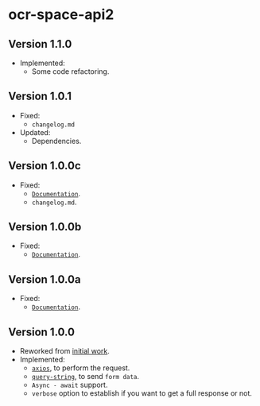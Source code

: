 # ocr-space-api2

## Version 1.1.0
- Implemented:
  - Some code refactoring.
## Version 1.0.1
- Fixed:
  - `changelog.md`
- Updated:
  - Dependencies.

## Version 1.0.0c

- Fixed:
  - [`Documentation`](https://github.com/AnthonyLzq/ocr-space-api-alt2/blob/master/README.md).
  - `changelog.md`.

## Version 1.0.0b

- Fixed:
  - [`Documentation`](https://github.com/AnthonyLzq/ocr-space-api-alt2/blob/master/README.md).

## Version 1.0.0a

- Fixed:
  - [`Documentation`](https://github.com/AnthonyLzq/ocr-space-api-alt2/blob/master/README.md).

## Version 1.0.0

- Reworked from [initial work](https://github.com/dennnisk/ocr-space-api).
- Implemented:
  - [`axios`](https://github.com/axios/axios#readme), to perform the request.
  - [`query-string`](https://github.com/sindresorhus/query-string#readme), to send `form data`.
  - `Async - await` support.
  - `verbose` option to establish if you want to get a full response or not.

